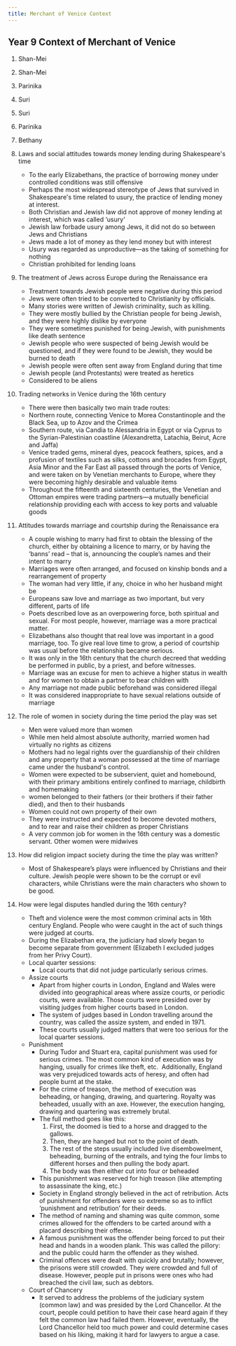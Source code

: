 ```yaml
---
title: Merchant of Venice Context
---
```

## Year 9 Context of Merchant of Venice 

1.  Shan-Mei  
2.  Shan-Mei  
3.  Parinika  
4.  Suri  
5.  Suri  
6.  Parinika  
7.  Bethany  

1.  Laws and social attitudes towards money lending during Shakespeare's time  
	-   To the early Elizabethans, the practice of borrowing money under controlled conditions was still offensive 
	-   Perhaps the most widespread stereotype of Jews that survived in Shakespeare's time related to usury, the practice of lending money at interest. 
	-   Both Christian and Jewish law did not approve of money lending at interest, which was called ‘usury’ 
	-   Jewish law forbade usury among Jews, it did not do so between Jews and Christians 
	-   Jews made a lot of money as they lend money but with interest 
	-   Usury was regarded as unproductive—as the taking of something for nothing 
	-   Christian prohibited for lending loans 

2.  The treatment of Jews across Europe during the Renaissance era 
	- Treatment towards Jewish people were negative during this period 
	- Jews were often tried to be converted to Christianity by officials. 
	- Many stories were written of Jewish criminality, such as killing. 
	- They were mostly bullied by the Christian people for being Jewish, and they were highly dislike by everyone 
	- They were sometimes punished for being Jewish, with punishments like death sentence 
	- Jewish people who were suspected of being Jewish would be questioned, and if they were found to be Jewish, they would be burned to death 
	- Jewish people were often sent away from England during that time 
	- Jewish people (and Protestants) were treated as heretics 
	- Considered to be aliens 

3.  Trading networks in Venice during the 16th century 
	- There were then basically two main trade routes:  
	- Northern route, connecting Venice to Morea Constantinople and the Black Sea, up to Azov and the Crimea 
	- Southern route, via Candia to Alessandria in Egypt or via Cyprus to the Syrian-Palestinian coastline (Alexandretta, Latachia, Beirut, Acre and Jaffa) 
	- Venice traded gems, mineral dyes, peacock feathers, spices, and a profusion of textiles such as silks, cottons and brocades from Egypt, Asia Minor and the Far East all passed through the ports of Venice, and were taken on by Venetian merchants to Europe, where they were becoming highly desirable and valuable items 
	- Throughout the fifteenth and sixteenth centuries, the Venetian and Ottoman empires were trading partners—a mutually beneficial relationship providing each with access to key ports and valuable goods 

4.  Attitudes towards marriage and courtship during the Renaissance era 
	- A couple wishing to marry had first to obtain the blessing of the church, either by obtaining a licence to marry, or by having the ‘banns’ read – that is, announcing the couple’s names and their intent to marry 
	- Marriages were often arranged, and focused on kinship bonds and a rearrangement of property 
	- The woman had very little, if any, choice in who her husband might be 
	- Europeans saw love and marriage as two important, but very different, parts of life 
	- Poets described love as an overpowering force, both spiritual and sexual. For most people, however, marriage was a more practical matter. 
	- Elizabethans also thought that real love was important in a good marriage, too. To give real love time to grow, a period of courtship was usual before the relationship became serious.   
	- It was only in the 16th century that the church decreed that wedding be performed in public, by a priest, and before witnesses.   
	- Marriage was an excuse for men to achieve a higher status in wealth and for women to obtain a partner to bear children with 
	- Any marriage not made public beforehand was considered illegal 
	- It was considered inappropriate to have sexual relations outside of marriage 

5.  The role of women in society during the time period the play was set 
	- Men were valued more than women 
	- While men held almost absolute authority, married women had virtually no rights as citizens 
	- Mothers had no legal rights over the guardianship of their children and any property that a woman possessed at the time of marriage came under the husband's control. 
	- Women were expected to be subservient, quiet and homebound, with their primary ambitions entirely confined to marriage, childbirth and homemaking 
	- women belonged to their fathers (or their brothers if their father died), and then to their husbands 
	- Women could not own property of their own 
	- They were instructed and expected to become devoted mothers, and to rear and raise their children as proper Christians 
	- A very common job for women in the 16th century was a domestic servant. Other women were midwives 

6.  How did religion impact society during the time the play was written? 
	- Most of Shakespeare’s plays were influenced by Christians and their culture. Jewish people were shown to be the corrupt or evil characters, while Christians were the main characters who shown to be good.  

7. How were legal disputes handled during the 16th century? 
	- Theft and violence were the most common criminal acts in 16th century England. People who were caught in the act of such things were judged at courts. 
	- During the Elizabethan era, the judiciary had slowly began to become separate from government (Elizabeth I excluded judges from her Privy Court). 
	- Local quarter sessions:
		- Local courts that did not judge particularly serious crimes. 
	- Assize courts 
		- Apart from higher courts in London, England and Wales were divided into geographical areas where assize courts, or periodic courts, were available. Those courts were presided over by visiting judges from higher courts based in London. 
		- The system of judges based in London travelling around the country, was called the assize system, and ended in 1971. 
		- These courts usually judged matters that were too serious for the local quarter sessions. 
	- Punishment 
		- During Tudor and Stuart era, capital punishment was used for serious crimes. The most common kind of execution was by hanging, usually for crimes like theft, etc.  Additionally, England was very prejudiced towards acts of heresy, and often had people burnt at the stake. 
		- For the crime of treason, the method of execution was beheading, or hanging, drawing, and quartering. Royalty was beheaded, usually with an axe. However, the execution hanging, drawing and quartering was extremely brutal. 
		- The full method goes like this: 
			1. First, the doomed is tied to a horse and dragged to the gallows. 
			2. Then, they are hanged but not to the point of death. 
			3. The rest of the steps usually included live disembowelment, beheading, burning of the entrails, and tying the four limbs to different horses and then pulling the body apart. 
			4. The body was then either cut into four or beheaded 
		- This punishment was reserved for high treason (like attempting to assassinate the king, etc.) 
		- Society in England strongly believed in the act of retribution. Acts of punishment for offenders were so extreme so as to inflict ‘punishment and retribution’ for their deeds. 
		- The method of naming and shaming was quite common, some crimes allowed for the offenders to be carted around with a placard describing their offense. 
		- A famous punishment was the offender being forced to put their head and hands in a wooden plank. This was called the pillory: and the public could harm the offender as they wished. 
		- Criminal offences were dealt with quickly and brutally; however, the prisons were still crowded. They were crowded and full of disease. However, people put in prisons were ones who had breached the civil law, such as debtors. 
	- Court of Chancery 
		- It served to address the problems of the judiciary system (common law) and was presided by the Lord Chancellor. At the court, people could petition to have their case heard again if they felt the common law had failed them. However, eventually, the Lord Chancellor held too much power and could determine cases based on his liking, making it hard for lawyers to argue a case.